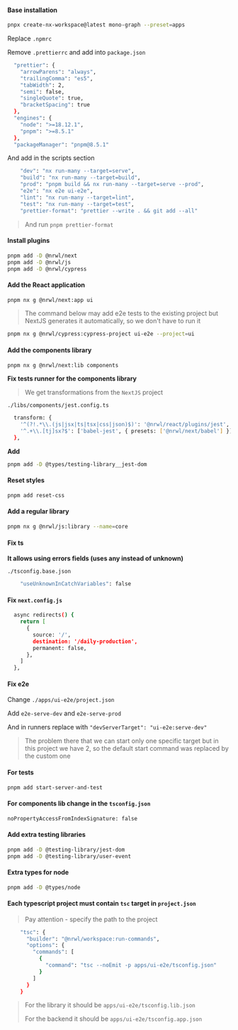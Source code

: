 #### Base installation

```bash
pnpx create-nx-workspace@latest mono-graph --preset=apps
```

Replace `.npmrc`

Remove `.prettierrc` and add into `package.json`

```bash
  "prettier": {
    "arrowParens": "always",
    "trailingComma": "es5",
    "tabWidth": 2,
    "semi": false,
    "singleQuote": true,
    "bracketSpacing": true
  },
  "engines": {
    "node": ">=18.12.1",
    "pnpm": ">=8.5.1"
  },
  "packageManager": "pnpm@8.5.1"
```

And add in the scripts section

```bash
    "dev": "nx run-many --target=serve",
    "build": "nx run-many --target=build",
    "prod": "pnpm build && nx run-many --target=serve --prod",
    "e2e": "nx e2e ui-e2e",
    "lint": "nx run-many --target=lint",
    "test": "nx run-many --target=test",
    "prettier-format": "prettier --write . && git add --all"
```

> And run `pnpm prettier-format`

#### Install plugins

```bash
pnpm add -D @nrwl/next
pnpm add -D @nrwl/js
pnpm add -D @nrwl/cypress
```

#### Add the React application

```bash
pnpm nx g @nrwl/next:app ui
```

> The command below may add e2e tests to the existing project
> but NextJS generates it automatically, so we don't have to run it

```bash
pnpm nx g @nrwl/cypress:cypress-project ui-e2e --project=ui
```

#### Add the components library

```bash
pnpm nx g @nrwl/next:lib components
```

**Fix tests runner for the components library**

> We get transformations from the `NextJS` project

`./libs/components/jest.config.ts`

```bash
  transform: {
    '^(?!.*\\.(js|jsx|ts|tsx|css|json)$)': '@nrwl/react/plugins/jest',
    '^.+\\.[tj]sx?$': ['babel-jest', { presets: ['@nrwl/next/babel'] }],
  },
```

**Add**

```bash
pnpm add -D @types/testing-library__jest-dom
```

#### Reset styles

```bash
pnpm add reset-css
```

#### Add a regular library

```bash
pnpm nx g @nrwl/js:library --name=core
```

#### Fix ts

**It allows using errors fields (uses any instead of unknown)**

`./tsconfig.base.json`

```bash
    "useUnknownInCatchVariables": false
```

#### Fix `next.config.js`

```bash
  async redirects() {
    return [
      {
        source: '/',
        destination: '/daily-production',
        permanent: false,
      },
    ]
  },
```

#### Fix e2e

Change `./apps/ui-e2e/project.json`

Add `e2e-serve-dev` and `e2e-serve-prod`

And in runners replace with `"devServerTarget": "ui-e2e:serve-dev"`

> The problem there that we can start only one specific target but in this project
> we have 2, so the default start command was replaced by the custom one

#### For tests

```bash
pnpm add start-server-and-test
```

#### For components lib change in the `tsconfig.json`

```bash
noPropertyAccessFromIndexSignature: false
```

#### Add extra testing libraries

```bash
pnpm add -D @testing-library/jest-dom
pnpm add -D @testing-library/user-event
```

#### Extra types for node

```bash
pnpm add -D @types/node
```

#### Each typescript project must contain `tsc` target in `project.json`

> Pay attention - specify the path to the project

```bash
    "tsc": {
      "builder": "@nrwl/workspace:run-commands",
      "options": {
        "commands": [
          {
            "command": "tsc --noEmit -p apps/ui-e2e/tsconfig.json"
          }
        ]
      }
    }
```

> For the library it should be `apps/ui-e2e/tsconfig.lib.json`
>
> For the backend it should be `apps/ui-e2e/tsconfig.app.json`
